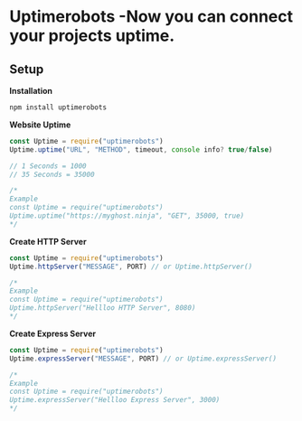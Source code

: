 # Uptimerobots -Now you can connect your projects uptime.

## Setup
**Installation**
```js
npm install uptimerobots
```
**Website Uptime**
```js
const Uptime = require("uptimerobots")
Uptime.uptime("URL", "METHOD", timeout, console info? true/false)

// 1 Seconds = 1000
// 35 Seconds = 35000

/*
Example
const Uptime = require("uptimerobots")
Uptime.uptime("https://myghost.ninja", "GET", 35000, true)
*/
```
**Create HTTP Server**
```js
const Uptime = require("uptimerobots")
Uptime.httpServer("MESSAGE", PORT) // or Uptime.httpServer()

/* 
Example
const Uptime = require("uptimerobots")
Uptime.httpServer("Hellloo HTTP Server", 8080)
*/
```

**Create Express Server**
```js
const Uptime = require("uptimerobots")
Uptime.expressServer("MESSAGE", PORT) // or Uptime.expressServer()

/*
Example
const Uptime = require("uptimerobots")
Uptime.expressServer("Hellloo Express Server", 3000)
*/
```
